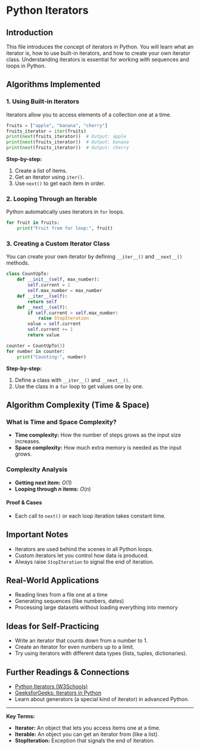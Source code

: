 # Python Iterators

## Introduction
This file introduces the concept of iterators in Python. You will learn what an iterator is, how to use built-in iterators, and how to create your own iterator class. Understanding iterators is essential for working with sequences and loops in Python.

## Algorithms Implemented

### 1. Using Built-in Iterators
Iterators allow you to access elements of a collection one at a time.
```python
fruits = ["apple", "banana", "cherry"]
fruits_iterator = iter(fruits)
print(next(fruits_iterator))  # Output: apple
print(next(fruits_iterator))  # Output: banana
print(next(fruits_iterator))  # Output: cherry
```
**Step-by-step:**
1. Create a list of items.
2. Get an iterator using `iter()`.
3. Use `next()` to get each item in order.

### 2. Looping Through an Iterable
Python automatically uses iterators in `for` loops.
```python
for fruit in fruits:
    print("Fruit from for loop:", fruit)
```

### 3. Creating a Custom Iterator Class
You can create your own iterator by defining `__iter__()` and `__next__()` methods.
```python
class CountUpTo:
    def __init__(self, max_number):
        self.current = 1
        self.max_number = max_number
    def __iter__(self):
        return self
    def __next__(self):
        if self.current > self.max_number:
            raise StopIteration
        value = self.current
        self.current += 1
        return value

counter = CountUpTo(3)
for number in counter:
    print("Counting:", number)
```
**Step-by-step:**
1. Define a class with `__iter__()` and `__next__()`.
2. Use the class in a `for` loop to get values one by one.

## Algorithm Complexity (Time & Space)

### What is Time and Space Complexity?
- **Time complexity:** How the number of steps grows as the input size increases.
- **Space complexity:** How much extra memory is needed as the input grows.

### Complexity Analysis
- **Getting next item:** $O(1)$
- **Looping through $n$ items:** $O(n)$

#### Proof & Cases
- Each call to `next()` or each loop iteration takes constant time.

## Important Notes
- Iterators are used behind the scenes in all Python loops.
- Custom iterators let you control how data is produced.
- Always raise `StopIteration` to signal the end of iteration.

## Real-World Applications
- Reading lines from a file one at a time
- Generating sequences (like numbers, dates)
- Processing large datasets without loading everything into memory

## Ideas for Self-Practicing
- Write an iterator that counts down from a number to 1.
- Create an iterator for even numbers up to a limit.
- Try using iterators with different data types (lists, tuples, dictionaries).

## Further Readings & Connections
- [Python Iterators (W3Schools)](https://www.w3schools.com/python/python_iterators.asp)
- [GeeksforGeeks: Iterators in Python](https://www.geeksforgeeks.org/iterators-in-python/)
- Learn about generators (a special kind of iterator) in advanced Python.

---
**Key Terms:**
- **Iterator:** An object that lets you access items one at a time.
- **Iterable:** An object you can get an iterator from (like a list).
- **StopIteration:** Exception that signals the end of iteration. 